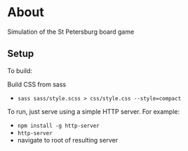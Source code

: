 # About

Simulation of the St Petersburg board game

## Setup

To build:

Build CSS from sass

* `sass sass/style.scss > css/style.css --style=compact`

To run, just serve using a simple HTTP server. For example:

* `npm install -g http-server`
* `http-server`
* navigate to root of resulting server
